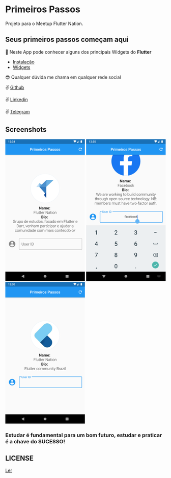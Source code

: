 # Primeiros Passos

Projeto para o Meetup Flutter Nation.

## Seus primeiros passos começam aqui

:iphone: Neste App pode conhecer alguns dos principais Widgets do **Flutter**

- [Instalação](https://flutter.dev/docs/get-started)
- [Widgets](https://flutter.dev/docs/development/ui/widgets)

:sunglasses: Qualquer dúvida me chama em qualquer rede social

:v: [Github](https://github.com/DuhAlonso)

:v: [Linkedin](https://www.linkedin.com/in/eduardo-alonso-685509b7/)

:v: [Telegram](https://t.me/duhalonso)

## Screenshots

<img src="https://github.com/DuhAlonso/app_primeiros_passos/blob/master/screenshot/default.png" width="250"> <img src="https://github.com/DuhAlonso/app_primeiros_passos/blob/master/screenshot/facebook_search.png" width="250"> <img src="https://github.com/DuhAlonso/app_primeiros_passos/blob/master/screenshot/flutter_nation.png" width="250">

### Estudar é fundamental para um bom futuro, estudar e praticar é a chave do SUCESSO!

## LICENSE

[Ler](https://github.com/DuhAlonso/app_primeiros_passos/blob/master/LICENSE.md)